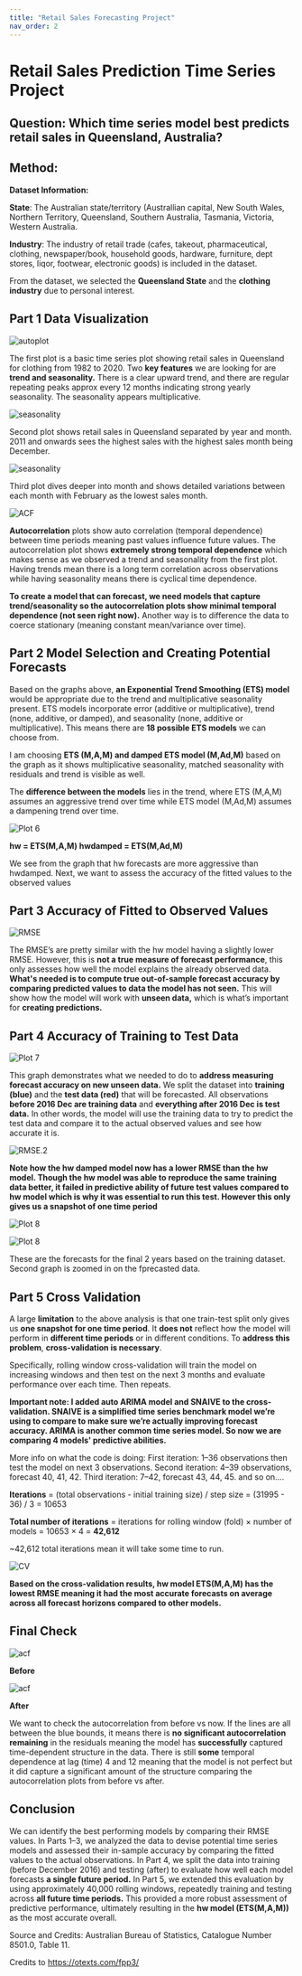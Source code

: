 ```yaml
---
title: "Retail Sales Forecasting Project"
nav_order: 2
---
```


# **Retail Sales Prediction Time Series Project**

## **Question: Which time series model best predicts retail sales in Queensland, Australia?**

## Method:

**Dataset Information:**

**State**: The Australian state/territory (Australlian capital, New South Wales, Northern Territory, Queensland, Southern Australia, Tasmania, Victoria, Western Australia.

**Industry**:	The industry of retail trade (cafes, takeout, pharmaceutical, clothing, newspaper/book, household goods, hardware, furniture, dept stores, liqor, footwear, electronic goods) is included in the dataset. 

From the dataset, we selected the **Queensland State** and the **clothing industry** due to personal interest. 

## Part 1 Data Visualization

![autoplot](./Retail.sales.project_files/images/unnamed-chunk-1-1.png)

The first plot is a basic time series plot showing retail sales in Queensland for clothing from 1982 to 2020. Two **key features** we are looking for are **trend and seasonality.** There is a clear upward trend, and there are regular repeating peaks approx every 12 months indicating strong yearly seasonality. The seasonality appears multiplicative. 

![seasonality](./Retail.sales.project_files/images/unnamed-chunk-1-2.png)

Second plot shows retail sales in Queensland separated by year and month. 2011 and onwards sees the highest sales with the highest sales month being December.


![seasonality](./Retail.sales.project_files/images/unnamed-chunk-1-3.png)

Third plot dives deeper into month and shows detailed variations between each month with February as the lowest sales month. 

![ACF](./Retail.sales.project_files/images/unnamed-chunk-1-5.png)

**Autocorrelation** plots show auto correlation (temporal dependence) between time periods meaning past values influence future values. The autocorrelation plot shows **extremely strong temporal dependence** which makes sense as we observed a trend and seasonality from the first plot. Having trends mean there is a long term correlation across observations while having seasonality means there is cyclical time dependence. 

**To create a model that can forecast, we need models that capture trend/seasonality so the autocorrelation plots show minimal temporal dependence (not seen right now).** Another way is to difference the data to coerce stationary (meaning constant mean/variance over time). 

## Part 2 Model Selection and Creating Potential Forecasts

Based on the graphs above, **an Exponential Trend Smoothing (ETS) model** would be appropriate due to the trend and multiplicative seasonality present. ETS models incorporate error (additive or multiplicative), trend (none, additive, or damped), and seasonality (none, additive or multiplicative). This means there are **18 possible ETS models** we can choose from.

I am choosing **ETS (M,A,M) and damped ETS model (M,Ad,M)** based on the graph as it shows multiplicative seasonality, matched seasonality with residuals and trend is visible as well.

The **difference between the models** lies in the trend, where ETS (M,A,M) assumes an aggressive trend over time while ETS model (M,Ad,M) assumes a dampening trend over time.

![Plot 6](./Retail.sales.project_files/images/unnamed-chunk-2-1.png)

**hw = ETS(M,A,M)
hwdamped = ETS(M,Ad,M)**

We see from the graph that hw forecasts are more aggressive than hwdamped. Next, we want to assess the accuracy of the fitted values to the observed values

## Part 3 Accuracy of Fitted to Observed Values

![RMSE](./Retail.sales.project_files/images/output1.png)

The RMSE’s are pretty similar with the hw model having a slightly lower RMSE. However, this is **not a true measure of forecast performance**, this only assesses how well the model explains the already observed data. **What's needed is to compute true out-of-sample forecast accuracy by comparing predicted values to data the model has not seen.** This will show how the model will work with **unseen data,** which is what’s important for **creating predictions.**

## Part 4 Accuracy of Training to Test Data

![Plot 7](./Retail.sales.project_files/images/output6.png)

This graph demonstrates what we needed to do to **address measuring forecast accuracy on new unseen data.** We split the dataset into **training (blue)** and the **test data (red)** that will be forecasted. All observations **before 2016 Dec are training data** and **everything after 2016 Dec is test data.** In other words, the model will use the training data to try to predict the test data and compare it to the actual observed values and see how accurate it is.

![RMSE.2](./Retail.sales.project_files/images/output2.png)

**Note how the hw damped model now has a lower RMSE than the hw model. Though the hw model was able to reproduce the same training data better, it failed in predictive ability of future test values compared to hw model which is why it was essential to run this test. However this only gives us a snapshot of one time period**

![Plot 8](./Retail.sales.project_files/images/unnamed-chunk-7-1.png)

![Plot 8](./Retail.sales.project_files/images/unnamed-chunk-8-1.png)

These are the forecasts for the final 2 years based on the training dataset. Second graph is zoomed in on the fprecasted data.

## Part 5 Cross Validation

A large **limitation** to the above analysis is that one train-test split only gives us **one snapshot for one time period**. It **does not** reflect how the model will perform in **different time periods** or in different conditions. To **address this problem**, **cross-validation is necessary**.

Specifically, rolling window cross-validation will train the model on increasing windows and then test on the next 3 months and evaluate performance over each time. Then repeats.

**Important note: I added auto ARIMA model and SNAIVE to the cross-validation. SNAIVE is a simplified time series benchmark model we’re using to compare to make sure we’re actually improving forecast accuracy. ARIMA is another common time series model. So now we are comparing 4 models' predictive abilities.**

More info on what the code is doing: 
First iteration: 1–36 observations then test the model on next 3 observations.
Second iteration: 4–39 observations, forecast 40, 41, 42.
Third iteration: 7–42, forecast 43, 44, 45. 
and so on....

**Iterations** = (total observations - initial training size) / step size
= (31995 - 36) / 3 = 10653

**Total number of iterations** = iterations for rolling window (fold) × number of models
= 10653 × 4 = **42,612**

~42,612 total iterations mean it will take some time to run.

![CV](./Retail.sales.project_files/images/screenshot3.png)

**Based on the cross-validation results, hw model ETS(M,A,M) has the lowest RMSE meaning it had the most accurate forecasts on average across all forecast horizons compared to other models.**

## Final Check

![acf](./Retail.sales.project_files/images/output5.png)

**Before**

![acf](./Retail.sales.project_files/images/output4.png)

**After**

We want to check the autocorrelation from before vs now. If the lines are all between the blue bounds, it means there is **no significant autocorrelation remaining** in the residuals meaning the model has **successfully** captured time-dependent structure in the data. There is still **some** temporal dependence at lag (time) 4 and 12 meaning that the model is not perfect but it did capture a significant amount of the structure comparing the autocorrelation plots from before vs after.


## Conclusion

We can identify the best performing models by comparing their RMSE values. In Parts 1–3, we analyzed the data to devise potential time series models and assessed their in-sample accuracy by comparing the fitted values to the actual observations. In Part 4, we split the data into training (before December 2016) and testing (after) to evaluate how well each model forecasts **a single future period.** In Part 5, we extended this evaluation by using approximately 40,000 rolling windows, repeatedly training and testing across **all future time periods.** This provided a more robust assessment of predictive performance, ultimately resulting in the **hw model (ETS(M,A,M))** as the most accurate overall.


Source and Credits:
Australian Bureau of Statistics, Catalogue Number 8501.0, Table 11.

Credits to https://otexts.com/fpp3/

